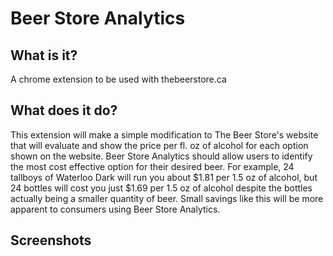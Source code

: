 # Beer Store Analytics

## What is it?

A chrome extension to be used with thebeerstore.ca

## What does it do?

This extension will make a simple modification to The Beer Store's website that will evaluate and show the price per fl. oz of alcohol for each option shown on the website. Beer Store Analytics should allow users to identify the most cost effective option for their desired beer. For example, 24 tallboys of Waterloo Dark will run you about $1.81 per 1.5 oz of alcohol, but 24 bottles will cost you just $1.69 per 1.5 oz of alcohol despite the bottles actually being a smaller quantity of beer. Small savings like this will be more apparent to consumers using Beer Store Analytics.

## Screenshots

